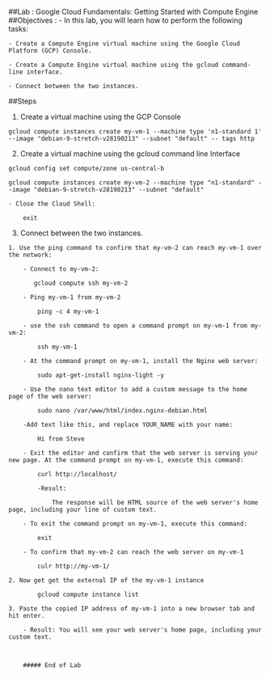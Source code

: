 ##Lab : Google Cloud Fundamentals: Getting Started with Compute Engine
##Objectives :
	- In this lab, you will learn how to perform the following tasks:

	- Create a Compute Engine virtual machine using the Google Cloud Platform (GCP) Console.

	- Create a Compute Engine virtual machine using the gcloud command-line interface.

	- Connect between the two instances.
##Steps
  1. Create a virtual machine using the GCP Console
  	
  	gcloud compute instances create my-vm-1 --machine type 'n1-standard 1' --image "debian-9-stretch-v28190213" --subnet "default" -- tags http
  	
  2. Create a virtual machine using the gcloud command line Interface
  	
  	gcloud config set compute/zone us-central-b
  	
	gcloud compute instances create my-vm-2 --machine type "n1-standard" --image "debian-9-stretch-v28190213" --subnet "default" 
	
	- Close the Cloud Shell:
	
	    exit

  3. Connect between the two instances.
  
  	1. Use the ping command to confirm that my-vm-2 can reach my-vm-1 over the network:
  	    
  	    - Connect to my-vm-2:
  	    
  	       gcloud compute ssh my-vm-2
  	    
  	    - Ping my-vm-1 from my-vm-2
  	    
  	    	ping -c 4 my-vm-1
  	    
  	    - use the ssh command to open a command prompt on my-vm-1 from my-vm-2:
  	    
  	    	ssh my-vm-1
  	    
  	    - At the command prompt on my-vm-1, install the Nginx web server:
  	    
  	    	sudo apt-get-install nginx-light -y
  	    
  	    - Use the nano text editor to add a custom message to the home page of the web server:
  	    
  	    	sudo nano /var/www/html/index.nginx-debian.html
  	    
  	    -Add text like this, and replace YOUR_NAME with your name:
  	    
  	    	Hi from Steve
  	    
  	    - Exit the editor and confirm that the web server is serving your new page. At the command prompt on my-vm-1, execute this command:
  	    
  	    	curl http://localhost/
  	    
  	    	-Result:
  	    
  	    		The response will be HTML source of the web server's home page, including your line of custom text.
  	    
  	    - To exit the command prompt on my-vm-1, execute this command:
  	    
  	    	exit
  	    
  	    - To confirm that my-vm-2 can reach the web server on my-vm-1
  	    
  	    	culr http://my-vm-1/
 	
 	2. Now get get the external IP of the my-vm-1 instance
 	    
 	    	gcloud compute instance list
 	
 	3. Paste the copied IP address of my-vm-1 into a new browser tab and hit enter.
 	
 		- Result: You will see your web server's home page, including your custom text.
 		
 		
 		
 		##### End of Lab 





































